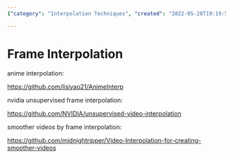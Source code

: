 ```yaml
---
{"category": "Interpolation Techniques", "created": "2022-05-28T19:19:58+08:00", "date": "2022-05-28 19:19:58", "description": "This article explores different methods of frame interpolation, a technique aimed at producing smoother videos. It discusses approaches such as AnimeInterp and NVIDIA's unsupervised video interpolation, which can help create more fluid and continuous visuals.", "modified": "2022-05-28T19:21:59+08:00", "tags": ["frame_interpolation", "AnimeInterp", "NVIDIA_unsupervised_video_interpolation", "smooth_videos", "Video-Interpolation", "techniques", "video_quality"], "title": "Mastering Frame Interpolation Techniques For Smooth Videos"}

---
```


# Frame Interpolation

anime interpolation:

https://github.com/lisiyao21/AnimeInterp

nvidia unsupervised frame interpolation:

https://github.com/NVIDIA/unsupervised-video-interpolation

smoother videos by frame interpolation:

https://github.com/midnightripper/Video-Interpolation-for-creating-smoother-videos
